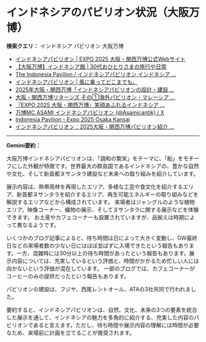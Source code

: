 # インドネシアのパビリオン状況（大阪万博）

**検索クエリ：** インドネシア パビリオン 大阪万博

- [インドネシアパビリオン | EXPO 2025 大阪・関西万博公式Webサイト](https://www.expo2025.or.jp/official-participant/indonesia/)
- [【大阪万博】インドネシア館 | 30代おひとりさまの旅行や日常](https://ameblo.jp/yrk0327/entry-12902904410.html)
- [The Indonesia Pavilion / インドネシアパビリオン インドネシア ...](https://www.instagram.com/p/C6s6GRiu_ZW/)
- [インドネシアパビリオン | 風に乗ってどこまでも。](https://ameblo.jp/laven1015/entry-12907034731.html)
- [2025年大阪・関西万博「インドネシアパビリオンの設計・建設 ...](https://www.fujiya-net.co.jp/news/20240501)
- [大阪・関西万博リターンズ その①海外パビリオン・マレーシア ...](https://ameblo.jp/mamehana0705/entry-12897501153.html)
- [『EXPO 2025 大阪・関西万博』笑顔あふれるインドネシア ...](https://note.com/yamada_tourist/n/n27bea8822b97)
- [万博MC ASAMI インドネシアパビリオン (@Asamicantik) / X](https://x.com/asamicantik)
- [Indonesia Pavilion - Expo 2025 Osaka Kansai](https://expo2025indonesia.id/)
- [インドネシアパビリオン：2025大阪・関西万博パビリオン紹介 ...](https://www.nippon.com/ja/guide-to-japan/expo2025021/)


---

**Gemini要約：**

大阪万博インドネシアパビリオンは、「調和の繁栄」をテーマに、「船」をモチーフにした外観が特徴です。世界最大の群島国であるインドネシアの、豊かな自然や文化、そして新首都ヌサンタラ建設など未来への取り組みを紹介しています。

展示内容は、熱帯雨林を再現したエリア、多様な工芸や食文化を紹介するエリア、新首都ヌサンタラを紹介するエリア、再生可能エネルギーの取り組みなどを解説するエリアなどから構成されています。  来場者はジャングルのような植物エリア、映像コーナー、織物の展示、そしてヌサンタラに関する展示などを体験できます。  お土産やカフェコーナーも設置されていますが、品揃えは時期によって異なるようです。

いくつかのブログ記事によると、待ち時間は日によって大きく変動し、GW最終日などの来場者数の少ない日にはほぼ並ばずに入場できたという報告もあります。一方、混雑時には30分以上の待ち時間があったという報告もあります。展示内容については、充実しているという評価と、時間がかかるため忙しい人には向かないという評価が混在しています。  一部のブログでは、カフェコーナーがコーヒーのみの提供だったという報告もあります。

パビリオンの建設は、フジヤ、西尾レントオール、ATAの3社共同で行われました。


要約すると、インドネシアパビリオンは、自然、文化、未来の3つの要素を統合した展示を通して、インドネシアの魅力を多角的に紹介する、充実した内容のパビリオンであると言えます。ただし、待ち時間や展示内容の理解には時間が必要なため、来場前に計画を立てることが推奨されます。

